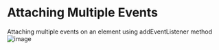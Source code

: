 # Attaching Multiple Events
Attaching multiple events on an element using addEventListener method
![image](https://github.com/user-attachments/assets/a814290b-6881-41c8-b5f0-efc5cafb7946)

